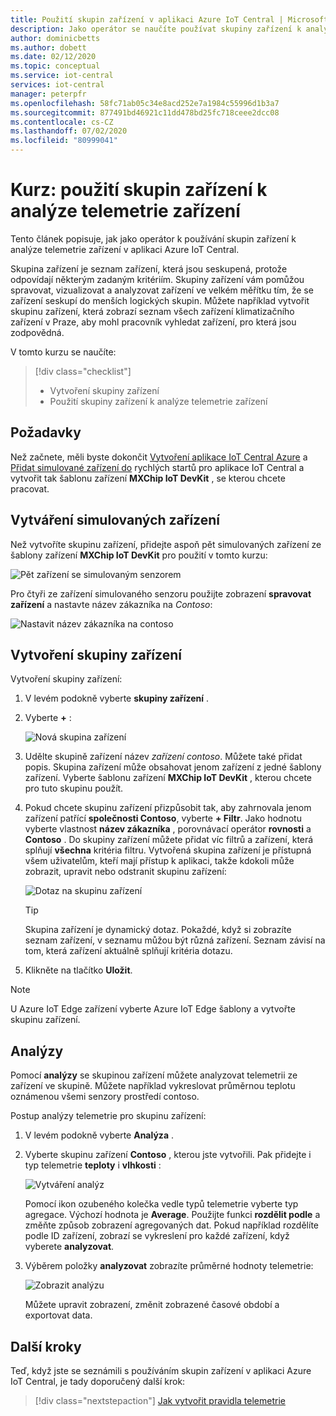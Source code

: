 ```yaml
---
title: Použití skupin zařízení v aplikaci Azure IoT Central | Microsoft Docs
description: Jako operátor se naučíte používat skupiny zařízení k analýze telemetrie ze zařízení v aplikaci Azure IoT Central.
author: dominicbetts
ms.author: dobett
ms.date: 02/12/2020
ms.topic: conceptual
ms.service: iot-central
services: iot-central
manager: peterpfr
ms.openlocfilehash: 58fc71ab05c34e8acd252e7a1984c55996d1b3a7
ms.sourcegitcommit: 877491bd46921c11dd478bd25fc718ceee2dcc08
ms.contentlocale: cs-CZ
ms.lasthandoff: 07/02/2020
ms.locfileid: "80999041"
---
```

# <a name="tutorial-use-device-groups-to-analyze-device-telemetry"></a>Kurz: použití skupin zařízení k analýze telemetrie zařízení

Tento článek popisuje, jak jako operátor k používání skupin zařízení k analýze telemetrie zařízení v aplikaci Azure IoT Central.

Skupina zařízení je seznam zařízení, která jsou seskupená, protože odpovídají některým zadaným kritériím. Skupiny zařízení vám pomůžou spravovat, vizualizovat a analyzovat zařízení ve velkém měřítku tím, že se zařízení seskupí do menších logických skupin. Můžete například vytvořit skupinu zařízení, která zobrazí seznam všech zařízení klimatizačního zařízení v Praze, aby mohl pracovník vyhledat zařízení, pro která jsou zodpovědná.

V tomto kurzu se naučíte:

> [!div class="checklist"]
> * Vytvoření skupiny zařízení
> * Použití skupiny zařízení k analýze telemetrie zařízení

## <a name="prerequisites"></a>Požadavky

Než začnete, měli byste dokončit [Vytvoření aplikace IoT Central Azure](./quick-deploy-iot-central.md) a [Přidat simulované zařízení do](./quick-create-simulated-device.md) rychlých startů pro aplikace IoT Central a vytvořit tak šablonu zařízení **MXChip IoT DevKit** , se kterou chcete pracovat.

## <a name="create-simulated-devices"></a>Vytváření simulovaných zařízení

Než vytvoříte skupinu zařízení, přidejte aspoň pět simulovaných zařízení ze šablony zařízení **MXChip IoT DevKit** pro použití v tomto kurzu:

![Pět zařízení se simulovaným senzorem](./media/tutorial-use-device-groups/simulated-devices.png)

Pro čtyři ze zařízení simulovaného senzoru použijte zobrazení **spravovat zařízení** a nastavte název zákazníka na *Contoso*:

![Nastavit název zákazníka na contoso](./media/tutorial-use-device-groups/customer-name.png)

## <a name="create-a-device-group"></a>Vytvoření skupiny zařízení

Vytvoření skupiny zařízení:

1. V levém podokně vyberte **skupiny zařízení** .

1. Vyberte **+** :

    ![Nová skupina zařízení](media/tutorial-use-device-groups/image1.png)

1. Udělte skupině zařízení název *zařízení contoso*. Můžete také přidat popis. Skupina zařízení může obsahovat jenom zařízení z jedné šablony zařízení. Vyberte šablonu zařízení **MXChip IoT DevKit** , kterou chcete pro tuto skupinu použít.

1. Pokud chcete skupinu zařízení přizpůsobit tak, aby zahrnovala jenom zařízení patřící **společnosti Contoso**, vyberte **+ Filtr**. Jako hodnotu vyberte vlastnost **název zákazníka** , porovnávací operátor **rovnosti** a **Contoso** . Do skupiny zařízení můžete přidat víc filtrů a zařízení, která splňují **všechna** kritéria filtru. Vytvořená skupina zařízení je přístupná všem uživatelům, kteří mají přístup k aplikaci, takže kdokoli může zobrazit, upravit nebo odstranit skupinu zařízení:

    ![Dotaz na skupinu zařízení](media/tutorial-use-device-groups/image2.png)

    > [!TIP]
    > Skupina zařízení je dynamický dotaz. Pokaždé, když si zobrazíte seznam zařízení, v seznamu můžou být různá zařízení. Seznam závisí na tom, která zařízení aktuálně splňují kritéria dotazu.

1. Klikněte na tlačítko **Uložit**.

> [!NOTE]
> U Azure IoT Edge zařízení vyberte Azure IoT Edge šablony a vytvořte skupinu zařízení.

## <a name="analytics"></a>Analýzy

Pomocí **analýzy** se skupinou zařízení můžete analyzovat telemetrii ze zařízení ve skupině. Můžete například vykreslovat průměrnou teplotu oznámenou všemi senzory prostředí contoso.

Postup analýzy telemetrie pro skupinu zařízení:

1. V levém podokně vyberte **Analýza** .

1. Vyberte skupinu zařízení **Contoso** , kterou jste vytvořili. Pak přidejte i typ telemetrie **teploty** i **vlhkosti** :

    ![Vytváření analýz](./media/tutorial-use-device-groups/create-analysis.png)

    Pomocí ikon ozubeného kolečka vedle typů telemetrie vyberte typ agregace. Výchozí hodnota je **Average**. Použijte funkci **rozdělit podle** a změňte způsob zobrazení agregovaných dat. Pokud například rozdělíte podle ID zařízení, zobrazí se vykreslení pro každé zařízení, když vyberete **analyzovat**.

1. Výběrem položky **analyzovat** zobrazíte průměrné hodnoty telemetrie:

    ![Zobrazit analýzu](./media/tutorial-use-device-groups/view-analysis.png)

    Můžete upravit zobrazení, změnit zobrazené časové období a exportovat data.

## <a name="next-steps"></a>Další kroky

Teď, když jste se seznámili s používáním skupin zařízení v aplikaci Azure IoT Central, je tady doporučený další krok:

> [!div class="nextstepaction"]
> [Jak vytvořit pravidla telemetrie](tutorial-create-telemetry-rules.md)
